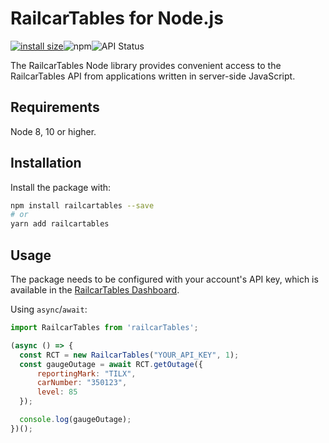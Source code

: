 # RailcarTables for Node.js
[![install size](https://packagephobia.com/badge?p=railcartables)](https://packagephobia.com/result?p=railcartables)![npm](https://img.shields.io/npm/dw/railcartables)![API Status](https://img.shields.io/website?down_color=red&down_message=offline&up_color=green&up_message=online&url=https%3A%2F%2Frailcartables.com%2F)

The RailcarTables Node library provides convenient access to the RailcarTables API from applications written in server-side JavaScript.

## Requirements

Node 8, 10 or higher.

## Installation

Install the package with:

```sh
npm install railcartables --save
# or
yarn add railcartables
```

## Usage

The package needs to be configured with your account's API key, which is
available in the [RailcarTables Dashboard](https://railcartables.com/app/dashboard). 


Using `async`/`await`:

```js
import RailcarTables from 'railcarTables';

(async () => {
  const RCT = new RailcarTables("YOUR_API_KEY", 1);
  const gaugeOutage = await RCT.getOutage({
      reportingMark: "TILX",
      carNumber: "350123",
      level: 85
  });

  console.log(gaugeOutage);
})();
```

